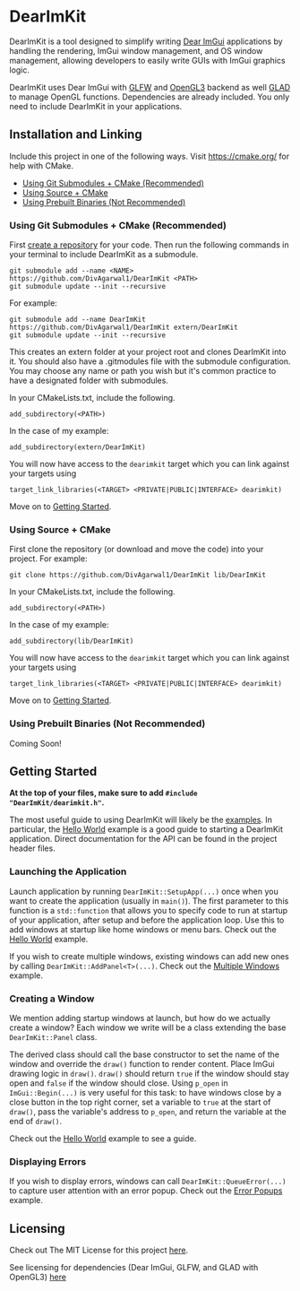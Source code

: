 # DearImKit
DearImKit is a tool designed to simplify writing [Dear ImGui](https://github.com/ocornut/imgui) applications by handling the rendering, ImGui window management, and OS window management, allowing developers to easily write GUIs with ImGui graphics logic.

DearImKit uses Dear ImGui with [GLFW](https://github.com/glfw/glfw) and [OpenGL3](https://www.opengl.org/) backend as well [GLAD](https://github.com/Dav1dde/glad) to manage OpenGL functions. Dependencies are already included. You only need to include DearImKit in your applications.

## Installation and Linking
Include this project in one of the following ways. Visit https://cmake.org/ for help with CMake.
- [Using Git Submodules + CMake (Recommended)](#using-git-submodules--cmake-recommended)
- [Using Source + CMake](#using-source--cmake)
- [Using Prebuilt Binaries (Not Recommended)](#using-prebuilt-binaries-not-recommended)

### Using Git Submodules + CMake (Recommended)
First [create a repository](https://docs.github.com/en/migrations/importing-source-code/using-the-command-line-to-import-source-code/adding-locally-hosted-code-to-github#initializing-a-git-repository) for your code.
Then run the following commands in your terminal to include DearImKit as a submodule.
```
git submodule add --name <NAME> https://github.com/DivAgarwal1/DearImKit <PATH>
git submodule update --init --recursive
```
For example:
```
git submodule add --name DearImKit https://github.com/DivAgarwal1/DearImKit extern/DearImKit
git submodule update --init --recursive
```
This creates an extern folder at your project root and clones DearImKit into it. You should also have a .gitmodules file with the submodule configuration. You may choose any name or path you wish but it's common practice to have a designated folder with submodules.

In your CMakeLists.txt, include the following.
```
add_subdirectory(<PATH>)
```
In the case of my example:
```
add_subdirectory(extern/DearImKit)
```
You will now have access to the `dearimkit` target which you can link against your targets using
```
target_link_libraries(<TARGET> <PRIVATE|PUBLIC|INTERFACE> dearimkit) 
```

Move on to [Getting Started](#getting-started).

### Using Source + CMake 
First clone the repository (or download and move the code) into your project.
For example:
```
git clone https://github.com/DivAgarwal1/DearImKit lib/DearImKit
```

In your CMakeLists.txt, include the following.
```
add_subdirectory(<PATH>)
```
In the case of my example:
```
add_subdirectory(lib/DearImKit)
```
You will now have access to the `dearimkit` target which you can link against your targets using
```
target_link_libraries(<TARGET> <PRIVATE|PUBLIC|INTERFACE> dearimkit) 
```

Move on to [Getting Started](#getting-started).

### Using Prebuilt Binaries (Not Recommended)
Coming Soon!

## Getting Started
**At the top of your files, make sure to add `#include "DearImKit/dearimkit.h"`.**

The most useful guide to using DearImKit will likely be the [examples](examples/). In particular, the [Hello World](examples/hello_world.cpp) example is a good guide to starting a DearImKit application. Direct documentation for the API can be found in the project header files.

### Launching the Application
Launch application by running `DearImKit::SetupApp(...)` once when you want to create the application (usually in `main()`). The first parameter to this function is a `std::function` that allows you to specify code to run at startup of your application, after setup and before the application loop. Use this to add windows at startup like home windows or menu bars. Check out the [Hello World](examples/hello_world.cpp) example.

If you wish to create multiple windows, existing windows can add new ones by calling `DearImKit::AddPanel<T>(...)`. Check out the [Multiple Windows](examples/multiple_windows.cpp) example.

### Creating a Window
We mention adding startup windows at launch, but how do we actually create a window? Each window we write will be a class extending the base `DearImKit::Panel` class. 

The derived class should call the base constructor to set the name of the window and override the `draw()` function to render content. Place ImGui drawing logic in `draw()`. `draw()` should return `true` if the window should stay open and `false` if the window should close. Using `p_open` in `ImGui::Begin(...)` is very useful for this task: to have windows close by a close button in the top right corner, set a variable to `true` at the start of `draw()`, pass the variable's address to `p_open`, and return the variable at the end of `draw()`.

Check out the [Hello World](examples/hello_world.cpp) example to see a guide.

### Displaying Errors
If you wish to display errors, windows can call `DearImKit::QueueError(...)` to capture user attention with an error popup. Check out the [Error Popups](examples/error_popups.cpp) example.

## Licensing
Check out The MIT License for this project [here](LICENSE).

See licensing for dependencies (Dear ImGui, GLFW, and GLAD with OpenGL3) [here](LICENSES)
